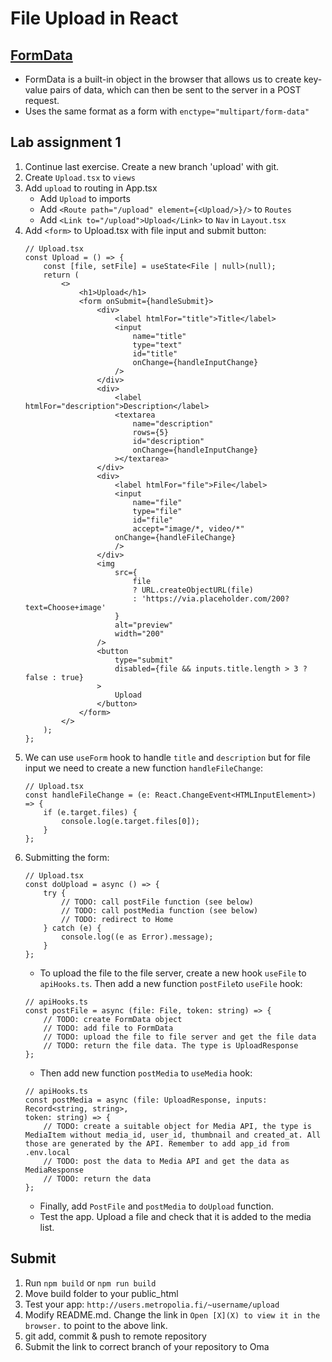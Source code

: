 # File Upload in React

## [FormData](https://developer.mozilla.org/en-US/docs/Web/API/FormData)
- FormData is a built-in object in the browser that allows us to create key-value pairs of data, which can then be sent to
  the server in a POST request.
- Uses the same format as a form with `enctype="multipart/form-data"`

## Lab assignment 1
1. Continue last exercise. Create a new branch 'upload' with git.
2. Create `Upload.tsx` to `views`
3. Add `upload` to routing in App.tsx
    * Add `Upload` to imports
    * Add `<Route path="/upload" element={<Upload/>}/>` to `Routes`
    * Add `<Link to="/upload">Upload</Link>` to `Nav` in `Layout.tsx`
4. Add `<form>` to Upload.tsx with file input and submit button:
    ```tsx
    // Upload.tsx
    const Upload = () => {
        const [file, setFile] = useState<File | null>(null);
        return (
            <>
                <h1>Upload</h1>
                <form onSubmit={handleSubmit}>
                    <div>
                        <label htmlFor="title">Title</label>
                        <input
                            name="title"
                            type="text"
                            id="title"
                            onChange={handleInputChange}
                        />
                    </div>
                    <div>
                        <label htmlFor="description">Description</label>
                        <textarea
                            name="description"
                            rows={5}
                            id="description"
                            onChange={handleInputChange}
                        ></textarea>
                    </div>
                    <div>
                        <label htmlFor="file">File</label>
                        <input
                            name="file"
                            type="file"
                            id="file"
                            accept="image/*, video/*"
                        onChange={handleFileChange}
                        />
                    </div>
                    <img
                        src={
                            file
                            ? URL.createObjectURL(file)
                            : 'https://via.placeholder.com/200?text=Choose+image'
                        }
                        alt="preview"
                        width="200"
                    />
                    <button
                        type="submit"
                        disabled={file && inputs.title.length > 3 ? false : true}
                    >
                        Upload
                    </button>
                </form>
            </>
        );
    };
    ```
5. We can use `useForm` hook to handle `title` and `description` but for file input we need to create a new function `handleFileChange`:
    ```tsx
    // Upload.tsx
    const handleFileChange = (e: React.ChangeEvent<HTMLInputElement>) => {
        if (e.target.files) {
            console.log(e.target.files[0]);
        }
    };
    ```
6. Submitting the form:
    ```tsx
    // Upload.tsx
    const doUpload = async () => {
        try {
            // TODO: call postFile function (see below)
            // TODO: call postMedia function (see below)
            // TODO: redirect to Home
        } catch (e) {
            console.log((e as Error).message);
        }
    };
    ```
   - To upload the file to the file server, create a new hook `useFile` to `apiHooks.ts`. Then add a new function `postFile`to `useFile` hook:
    ```tsx
    // apiHooks.ts
    const postFile = async (file: File, token: string) => {
        // TODO: create FormData object
        // TODO: add file to FormData
        // TODO: upload the file to file server and get the file data
        // TODO: return the file data. The type is UploadResponse
    };
    ```
   - Then add new function `postMedia` to `useMedia` hook:
    ```tsx
    // apiHooks.ts
    const postMedia = async (file: UploadResponse, inputs: Record<string, string>,
    token: string) => {
        // TODO: create a suitable object for Media API, the type is MediaItem without media_id, user_id, thumbnail and created_at. All those are generated by the API. Remember to add app_id from .env.local
        // TODO: post the data to Media API and get the data as MediaResponse
        // TODO: return the data
    };
    ```
    - Finally, add `PostFile` and `postMedia` to `doUpload` function.
    - Test the app. Upload a file and check that it is added to the media list.

## Submit

1. Run `npm build` or `npm run build`
2. Move build folder to your public_html
3. Test your app: `http://users.metropolia.fi/~username/upload`
4. Modify README.md. Change the link in `Open [X](X) to view it in the browser.` to point to the above link.
5. git add, commit & push to remote repository
6. Submit the link to correct branch of your repository to Oma
   
